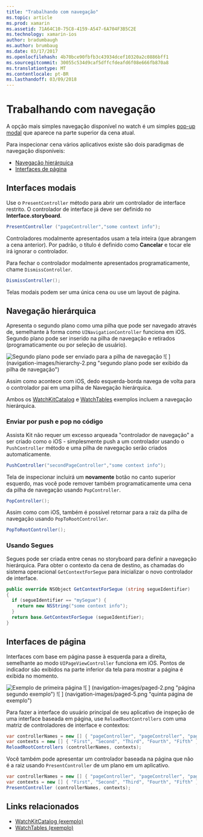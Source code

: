 ```yaml
---
title: "Trabalhando com navegação"
ms.topic: article
ms.prod: xamarin
ms.assetid: 71A64C10-75C8-4159-A547-6A704F3B5C2E
ms.technology: xamarin-ios
author: bradumbaugh
ms.author: brumbaug
ms.date: 03/17/2017
ms.openlocfilehash: 4b70bce90fbfb3c43934dcef10320a2c0886bff1
ms.sourcegitcommit: 30055c534d9caf5dffcfdeafd6f08e666fb870a8
ms.translationtype: MT
ms.contentlocale: pt-BR
ms.lasthandoff: 03/09/2018
---
```

# <a name="working-with-navigation"></a>Trabalhando com navegação

A opção mais simples navegação disponível no watch é um simples [pop-up modal](#modal) que aparece na parte superior da cena atual.

Para inspecionar cena vários aplicativos existe são dois paradigmas de navegação disponíveis:

- [Navegação hierárquica](#Hierarchical_Navigation)
- [Interfaces de página](#Page-Based_Interfaces)

<a name="modal"/>

## <a name="modal-interfaces"></a>Interfaces modais

Use o `PresentController` método para abrir um controlador de interface restrito. O controlador de interface já deve ser definido no **Interface.storyboard**.

```csharp
PresentController ("pageController","some context info");
```

Controladores modalmente apresentados usam a tela inteira (que abrangem a cena anterior). Por padrão, o título é definido como **Cancelar** e tocar ele irá ignorar o controlador.

Para fechar o controlador modalmente apresentados programaticamente, chame `DismissController`.

```csharp
DismissController();
```

Telas modais podem ser uma única cena ou use um layout de página.

<a name="Hierarchical_Navigation"/>

## <a name="hierarchical-navigation"></a>Navegação hierárquica

Apresenta o segundo plano como uma pilha que pode ser navegado através de, semelhante à forma como `UINavigationController` funciona em iOS. Segundo plano pode ser inserido na pilha de navegação e retirados (programaticamente ou por seleção de usuário).

![](navigation-images/hierarchy-1.png "Segundo plano pode ser enviado para a pilha de navegação") ![ ] (navigation-images/hierarchy-2.png "segundo plano pode ser exibido da pilha de navegação")

Assim como acontece com iOS, dedo esquerda-borda navega de volta para o controlador pai em uma pilha de Navegação hierárquica.

Ambos os [WatchKitCatalog](https://developer.xamarin.com/samples/WatchKitCatalog) e [WatchTables](https://developer.xamarin.com/samples/WatchTables) exemplos incluem a navegação hierárquica.

### <a name="pushing-and-popping-in-code"></a>Enviar por push e pop no código

Assista Kit não requer um excesso arqueada "controlador de navegação" a ser criado como o iOS - simplesmente push a um controlador usando o `PushController` método e uma pilha de navegação serão criados automaticamente.

```csharp
PushController("secondPageController","some context info");
```

Tela de inspecionar incluirá um **novamente** botão no canto superior esquerdo, mas você pode remover também programaticamente uma cena da pilha de navegação usando `PopController`.

```csharp
PopController();
```

Assim como com iOS, também é possível retornar para a raiz da pilha de navegação usando `PopToRootController`.

```csharp
PopToRootController();
```

### <a name="using-segues"></a>Usando Segues

Segues pode ser criada entre cenas no storyboard para definir a navegação hierárquica. Para obter o contexto da cena de destino, as chamadas do sistema operacional `GetContextForSegue` para inicializar o novo controlador de interface.

```csharp
public override NSObject GetContextForSegue (string segueIdentifier)
{
  if (segueIdentifier == "mySegue") {
    return new NSString("some context info");
  }
  return base.GetContextForSegue (segueIdentifier);
}
```
<a name="Page-Based_Interfaces"/>

## <a name="page-based-interfaces"></a>Interfaces de página

Interfaces com base em página passe à esquerda para a direita, semelhante ao modo `UIPageViewController` funciona em iOS. Pontos de indicador são exibidos na parte inferior da tela para mostrar a página é exibida no momento.

![](navigation-images/paged-1.png "Exemplo de primeira página") ![ ] (navigation-images/paged-2.png "página segundo exemplo") ![ ] (navigation-images/paged-5.png "quinta página de exemplo")


Para fazer a interface do usuário principal de seu aplicativo de inspeção de uma interface baseada em página, use `ReloadRootControllers` com uma matriz de controladores de interface e contextos:

```csharp
var controllerNames = new [] { "pageController", "pageController", "pageController", "pageController", "pageController" };
var contexts = new [] { "First", "Second", "Third", "Fourth", "Fifth" };
ReloadRootControllers (controllerNames, contexts);
```

Você também pode apresentar um controlador baseada na página que não é a raiz usando `PresentController` de um plano em um aplicativo.

```csharp
var controllerNames = new [] { "pageController", "pageController", "pageController", "pageController", "pageController" };
var contexts = new [] { "First", "Second", "Third", "Fourth", "Fifth" };
PresentController (controllerNames, contexts);
```



## <a name="related-links"></a>Links relacionados

- [WatchKitCatalog (exemplo)](https://developer.xamarin.com/samples/monotouch/WatchKit/WatchKitCatalog/)
- [WatchTables (exemplo)](https://developer.xamarin.com/samples/monotouch/WatchKit/WatchTables/)

